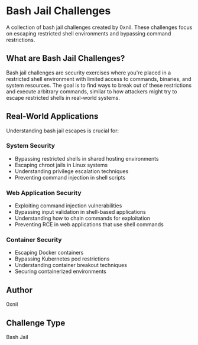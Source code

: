 # Bash Jail Challenges

A collection of bash jail challenges created by 0xnil. These challenges focus on escaping restricted shell environments and bypassing command restrictions.

## What are Bash Jail Challenges?
Bash jail challenges are security exercises where you're placed in a restricted shell environment with limited access to commands, binaries, and system resources. The goal is to find ways to break out of these restrictions and execute arbitrary commands, similar to how attackers might try to escape restricted shells in real-world systems.

## Real-World Applications
Understanding bash jail escapes is crucial for:

### System Security
- Bypassing restricted shells in shared hosting environments
- Escaping chroot jails in Linux systems
- Understanding privilege escalation techniques
- Preventing command injection in shell scripts

### Web Application Security
- Exploiting command injection vulnerabilities
- Bypassing input validation in shell-based applications
- Understanding how to chain commands for exploitation
- Preventing RCE in web applications that use shell commands

### Container Security
- Escaping Docker containers
- Bypassing Kubernetes pod restrictions
- Understanding container breakout techniques
- Securing containerized environments

## Author
0xnil

## Challenge Type
Bash Jail

